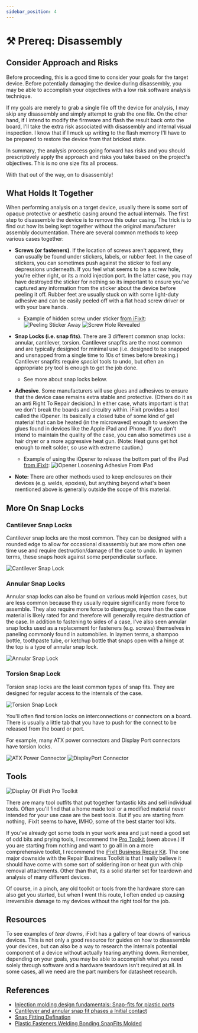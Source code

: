 ```yaml
---
sidebar_position: 4
---
```


# ⚒️ Prereq: Disassembly

## Consider Approach and Risks

Before proceeding, this is a good time to consider your goals for the target device. Before potentially damaging the device during disassembly, you may be able to accomplish your objectives with a low risk software analysis technique.

If my goals are merely to grab a single file off the device for analysis, I may skip any disassembly and simply attempt to grab the one file. On the other hand, if I intend to modify the firmware and flash the result back onto the board, I'll take the extra risk associated with disassembly and internal visual inspection. I know that if I muck up writing to the flash memory I'll have to be prepared to restore the device from that bricked state.

In summary, the analysis process going forward has risks and you should prescriptively apply the approach and risks you take based on the project's objectives. This is no one size fits all process.

With that out of the way, on to disassembly!

## What Holds It Together

When performing analysis on a target device, usually there is some sort of opaque protective or aesthetic casing around the actual internals. The first step to disassemble the device is to remove this outer casing. The trick is to find out how its being kept together without the original manufacturer assembly documentation. There are several common methods to keep various cases together:

- **Screws (or fasteners)**. If the location of screws aren't apparent, they can usually be found under stickers, labels, or rubber feet. In the case of stickers, you can sometimes push against the sticker to feel any depressions underneath. If you feel what seems to be a screw hole, you're either right, or its a mold injection port. In the latter case, you may have destroyed the sticker for nothing so its important to ensure you've captured any information from the sticker about the device before peeling it off. Rubber feet are usually stuck on with some light-duty adhesive and can be easily peeled off with a flat head screw driver or with your bare hands.

  - Example of hidden screw under sticker [from iFixIt](https://www.ifixit.com/Teardown/Acer+Optical+Mouse+Teardown/142745):
    ![Peeling Sticker Away](./Disassembly/hidden-screw-sticker1.jpg)
    ![Screw Hole Revealed](./Disassembly/hidden-screw-sticker2.jpg)

- **Snap Locks (i.e. snap fits)**. There are 3 different common snap locks: annular, cantilever, torsion. Cantilever snapfits are the most common and are typically designed for minimal use (i.e. designed to be snapped and unsnapped from a single time to 10s of times before breaking.) Cantilever snapfits require _special_ tools to undo, but often an appropriate pry tool is enough to get the job done.

  - See more about snap locks below.

- **Adhesive**. Some manufacturers will use glues and adhesives to ensure that the device case remains extra stable and protective. (Others do it as an anti Right To Repair decision.) In either case, whats important is that we don't break the boards and circuitry within. iFixit provides a tool called the iOpener. Its basically a closed tube of some kind of gel material that can be heated (in the microwaved) enough to weaken the glues found in devices like the Apple iPad and iPhone. If you don't intend to maintain the quality of the case, you can also sometimes use a hair dryer or a more aggressive heat gun. (Note: Heat guns get hot enough to melt solder, so use with extreme caution.)

  - Example of using the iOpener to release the bottom part of the iPad [from iFixIt](https://www.ifixit.com/Guide/iPad+Pro+10.5-Inch+Battery+Replacement/122786):
    ![iOpener Loosening Adhesive From iPad](./Disassembly/iopener.jpg)

- **Note:** There are other methods used to keep enclosures on their devices (e.g. welds, epoxies), but anything beyond what's been mentioned above is generally outside the scope of this material.

## More On Snap Locks

### Cantilever Snap Locks

Cantilever snap locks are the most common. They can be designed with a rounded edge to allow for occasional disassembly but are more often one time use and require destruction/damage of the case to undo. In laymen terms, these snaps hook against some perpendicular surface.

![Cantilever Snap Lock](./Disassembly/cantilever-snaplock.jpg)

### Annular Snap Locks

Annular snap locks can also be found on various mold injection cases, but are less common because they usually require significantly more force to assemble. They also require more force to disengage, more than the case material is likely rated for and therefore will generally require destruction of the case. In addition to fastening to sides of a case, I've also seen annular snap locks used as a replacement for fasteners (e.g. screws) themselves in paneling commonly found in automobiles. In laymen terms, a shampoo bottle, toothpaste tube, or ketchup bottle that snaps open with a hinge at the top is a type of annular snap lock.

![Annular Snap Lock](./Disassembly/annular-snaplock.jpg)

### Torsion Snap Lock

Torsion snap locks are the least common types of snap fits. They are designed for regular access to the internals of the case.

![Torsion Snap Lock](./Disassembly/torsion-snaplock.jpg)

You'll often find torsion locks on interconnections or connectors on a board. There is usually a little tab that you have to push for the connect to be released from the board or port.

For example, many ATX power connectors and Display Port connectors have torsion locks.

![ATX Power Connector](./Disassembly/ATX_PS_12V_P4_Connector.jpg)
![DisplayPort Connector](./Disassembly/DisplayPort_connector-male-front_oblique.jpg)

<!-- TODO: Talk about:
- Friction Fittings
- Chip Mounts -->

## Tools

![Display Of iFixIt Pro Toolkit](./Disassembly/ifixit-prokit.jpg)

There are many tool outfits that put together fantastic kits and sell individual tools. Often you'll find that a home made tool or a modified material never intended for your use case are the best tools. But if you are starting from nothing, iFixIt seems to have, IMHO, some of the best starter tool kits.

If you've already got some tools in your work area and just need a good set of odd bits and prying tools, I recommend the [Pro Toolkit](https://www.ifixit.com/Store/Tools/Pro-Tech-Toolkit/IF145-307) (seen above.) If you are starting from nothing and want to go all in on a more comprehensive toolkit, I recommend the [iFixIt Business Repair Kit](https://www.ifixit.com/Store/Tools/Repair-Business-Toolkit/IF145-278?o=14). The one major downside with the Repair Business Toolkit is that I really believe it should have come with some sort of soldering iron or heat gun with chip removal attachments. Other than that, its a solid starter set for teardown and analysis of many different devices.

Of course, in a pinch, any old toolkit or tools from the hardware store can also get you started, but when I went this route, I often ended up causing irreversible damage to my devices without the right tool for the job.

## Resources

To see examples of _tear downs_, iFixIt has a gallery of tear downs of various devices. This is not only a good resource for guides on how to disassemble your devices, but can also be a way to research the internals potential component of a device without actually tearing anything down. Remember, depending on your goals, you may be able to accomplish what you need solely through software and a hardware teardown isn't required at all. In some cases, all we need are the part numbers for datasheet research.

## References

- [Injection molding design fundamentals: Snap-fits for plastic parts](https://www.plasticstoday.com/injection-molding/injection-molding-design-fundamentals-snap-fits-plastic-parts)
- [Cantilever and annular snap fit phases a Initial contact](https://www.researchgate.net/figure/Cantilever-and-annular-snap-fit-phases-a-Initial-contact-b-Deflection-c-Snap_fig1_335213253)
- [Snap Fitting Defination](https://www.brightonk12.com/Page/7358)
- [Plastic Fasteners Welding Bonding SnapFits Molded](https://slidetodoc.com/plastic-fasteners-welding-bonding-snapfits-moldedin-pieces-in/)
